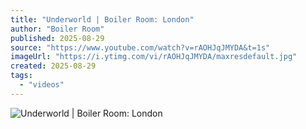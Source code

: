```yaml
---
title: "Underworld | Boiler Room: London"
author: "Boiler Room"
published: 2025-08-29
source: "https://www.youtube.com/watch?v=rAOHJqJMYDA&t=1s"
imageUrl: "https://i.ytimg.com/vi/rAOHJqJMYDA/maxresdefault.jpg"
created: 2025-08-29
tags:
  - "videos"
---
```

![Underworld | Boiler Room: London](https://www.youtube.com/watch?v=rAOHJqJMYDA&t=1s)